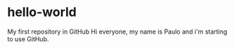 # hello-world
My first repository in GitHub
Hi everyone, my name is Paulo and i'm starting to use GitHub.

